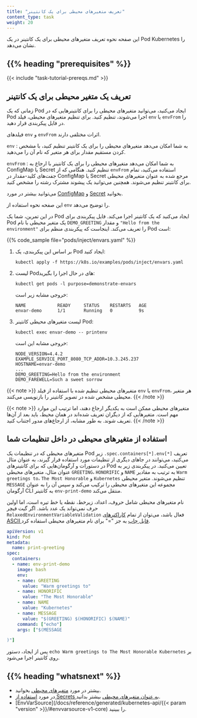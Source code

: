 ```yaml
---
title: "تعریف متغیرهای محیطی برای یک کانتینر"
content_type: task
weight: 20
---
```


<!-- overview -->

این صفحه نحوه تعریف متغیرهای محیطی برای یک کانتینر در یک Pod Kubernetes را نشان می‌دهد.

## {{% heading "prerequisites" %}}

{{< include "task-tutorial-prereqs.md" >}}

<!-- steps -->

## تعریف یک متغیر محیطی برای یک کانتینر

زمانی که یک Pod ایجاد می‌کنید، می‌توانید متغیرهای محیطی را برای کانتینرهایی که در Pod اجرا می‌شوند، تنظیم کنید. برای تنظیم متغیرهای محیطی، فیلد `env` یا `envFrom` را در فایل پیکربندی قرار دهید.

فیلدهای `env` و `envFrom` اثرات مختلفی دارند.

`env`
: به شما امکان می‌دهد متغیرهای محیطی را برای یک کانتینر تنظیم کنید، با مشخص کردن مستقیم مقدار برای هر متغیر که نام آن را می‌دهید.

`envFrom`
: به شما امکان می‌دهد متغیرهای محیطی را برای یک کانتینر با ارجاع به ConfigMap یا Secret تنظیم کنید. هنگامی که از `envFrom` استفاده می‌کنید، تمام جفت‌های کلید-مقدار در ConfigMap یا Secret مرجع شده به عنوان متغیرهای محیطی برای کانتینر تنظیم می‌شوند. همچنین می‌توانید یک پیشوند مشترک رشته را مشخص کنید.

می‌توانید بیشتر در مورد [ConfigMap](/docs/tasks/configure-pod-container/configure-pod-configmap/#configure-all-key-value-pairs-in-a-configmap-as-container-environment-variables) و [Secret](/docs/tasks/inject-data-application/distribute-credentials-secure/#configure-all-key-value-pairs-in-a-secret-as-container-environment-variables) بخوانید.

این صفحه نحوه استفاده از `env` را توضیح می‌دهد.

در این تمرین، شما یک Pod ایجاد می‌کنید که یک کانتینر اجرا می‌کند. فایل پیکربندی برای Pod یک متغیر محیطی با نام `DEMO_GREETING` و مقدار `"Hello from the environment"` را تعریف می‌کند. اینجاست که پیکربندی منظم برای Pod است:

{{% code_sample file="pods/inject/envars.yaml" %}}

1. بر اساس این پیکربندی، یک Pod ایجاد کنید:

   ```shell
   kubectl apply -f https://k8s.io/examples/pods/inject/envars.yaml
   ```

1. لیست Podهای در حال اجرا را بگیرید:

   ```shell
   kubectl get pods -l purpose=demonstrate-envars
   ```

   خروجی مشابه زیر است:

   ```
   NAME            READY     STATUS    RESTARTS   AGE
   envar-demo      1/1       Running   0          9s
   ```

1. لیست متغیرهای محیطی کانتینر Pod:

   ```shell
   kubectl exec envar-demo -- printenv
   ```

   خروجی مشابه این است:

   ```
   NODE_VERSION=4.4.2
   EXAMPLE_SERVICE_PORT_8080_TCP_ADDR=10.3.245.237
   HOSTNAME=envar-demo
   ...
   DEMO_GREETING=Hello from the environment
   DEMO_FAREWELL=Such a sweet sorrow
   ```

{{< note >}}
متغیرهای محیطی تنظیم شده با استفاده از فیلد `env` یا `envFrom`، هر متغیر محیطی مشخص شده در تصویر کانتینر را بازنویسی می‌کنند.
{{< /note >}}

{{< note >}}
متغیرهای محیطی ممکن است به یکدیگر ارجاع دهند، اما ترتیب این موارد مهم است.
متغیرهایی که از دیگران تعریف شده‌اند در همان محیط، باید بعد از آن‌ها تعریف شوند. به طور مشابه، از ارجاع‌های مدور اجتناب کنید.
{{< /note >}}

## استفاده از متغیرهای محیطی در داخل تنظیمات شما

متغیرهای محیطی که در تنظیمات یک Pod زیر `.spec.containers[*].env[*]` تعریف می‌کنید، می‌توانند در جاهای دیگری از تنظیمات مورد استفاده قرار گیرند، به عنوان مثال در دستورات و آرگومان‌هایی که برای کانتینرهای Pod تعیین می‌کنید. در پیکربندی زیر به عنوان مثال، متغیرهای محیطی `GREETING`، `HONORIFIC` و `NAME` به ترتیب به مقادیر `Warm greetings to`، `The Most Honorable` و `Kubernetes` تنظیم می‌شوند. متغیر محیطی `MESSAGE` مجموعه این متغیرهای محیطی را ترکیب می‌کند و سپس آن را به عنوان آرگومان CLI به کانتینر `env-print-demo` منتقل می‌کند.

نام متغیرهای محیطی شامل حروف، اعداد، زیرخط، نقطه یا خط تیره است، اما اولین حرف نمی‌تواند یک عدد باشد.
اگر گیت فیچر `RelaxedEnvironmentVariableValidation` فعال باشد، می‌توان از تمام [کاراکترهای ASCII قابل چاپ](https://www.ascii-code.com/characters/printable-characters) به جز "=" برای نام متغیرهای محیطی استفاده کرد.

```yaml
apiVersion: v1
kind: Pod
metadata:
  name: print-greeting
spec:
  containers:
  - name: env-print-demo
    image: bash
    env:
    - name: GREETING
      value: "Warm greetings to"
    - name: HONORIFIC
      value: "The Most Honorable"
    - name: NAME
      value: "Kubernetes"
    - name: MESSAGE
      value: "$(GREETING) $(HONORIFIC) $(NAME)"
    command: ["echo"]
    args: ["$(MESSAGE

)"]
```

پس از ایجاد، دستور `echo Warm greetings to The Most Honorable Kubernetes` بر روی کانتینر اجرا می‌شود.

## {{% heading "whatsnext" %}}

* بیشتر در مورد [متغیرهای محیطی](/docs/tasks/inject-data-application/environment-variable-expose-pod-information/) بخوانید.
* در مورد [استفاده از Secrets به عنوان متغیرهای محیطی](/docs/concepts/configuration/secret/#using-secrets-as-environment-variables) بیشتر بدانید.
* [EnvVarSource](/docs/reference/generated/kubernetes-api/{{< param "version" >}}/#envvarsource-v1-core) را ببینید.
